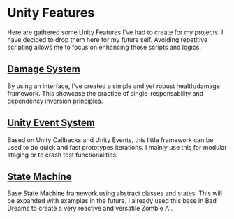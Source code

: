 # Unity Features 
Here are gathered some Unity Features I've had to create for my projects. I have decided to drop them here for my future self.
Avoiding repetitive scripting allows me to focus on enhancing those scripts and logics. 

## [Damage System](DamageSystem)
By using an interface, I've created a simple and yet robust health/damage framework. This showcase the practice of single-responsability and dependency inversion principles.

## [Unity Event System](Events)
Based on Unity Callbacks and Unity Events, this little framework can be used to do quick and fast prototypes iterations. I mainly use this for modular staging or to crash test functionalities.

## [State Machine](StateMachine) 
Base State Machine framework using abstract classes and states. This will be expanded with examples in the future. I already used this base in Bad Dreams to create a very reactive and versatile Zombie AI.
